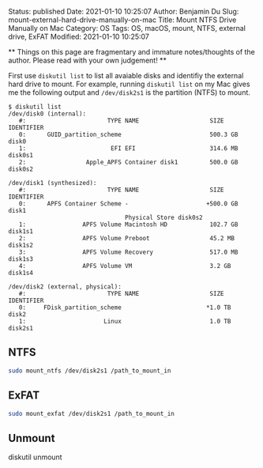 Status: published
Date: 2021-01-10 10:25:07
Author: Benjamin Du
Slug: mount-external-hard-drive-manually-on-mac
Title: Mount NTFS Drive Manually on Mac
Category: OS
Tags: OS, macOS, mount, NTFS, external drive, ExFAT
Modified: 2021-01-10 10:25:07

**
Things on this page are fragmentary and immature notes/thoughts of the author.
Please read with your own judgement!
**

First use `diskutil list` to list all avaiable disks and identifiy the external hard drive to mount.
For example,
running `diskutil list` on my Mac gives me the following output
and `/dev/disk2s1` is the partition (NTFS) to mount.

```
$ diskutil list
/dev/disk0 (internal):
   #:                       TYPE NAME                    SIZE       IDENTIFIER
   0:      GUID_partition_scheme                         500.3 GB   disk0
   1:                        EFI EFI                     314.6 MB   disk0s1
   2:                 Apple_APFS Container disk1         500.0 GB   disk0s2

/dev/disk1 (synthesized):
   #:                       TYPE NAME                    SIZE       IDENTIFIER
   0:      APFS Container Scheme -                      +500.0 GB   disk1
                                 Physical Store disk0s2
   1:                APFS Volume Macintosh HD            102.7 GB   disk1s1
   2:                APFS Volume Preboot                 45.2 MB    disk1s2
   3:                APFS Volume Recovery                517.0 MB   disk1s3
   4:                APFS Volume VM                      3.2 GB     disk1s4

/dev/disk2 (external, physical):
   #:                       TYPE NAME                    SIZE       IDENTIFIER
   0:     FDisk_partition_scheme                        *1.0 TB     disk2
   1:                      Linux                         1.0 TB     disk2s1
```

## NTFS 

```Bash
sudo mount_ntfs /dev/disk2s1 /path_to_mount_in
```

## ExFAT

```Bash
sudo mount_exfat /dev/disk2s1 /path_to_mount_in
```

## Unmount 

diskutil unmount